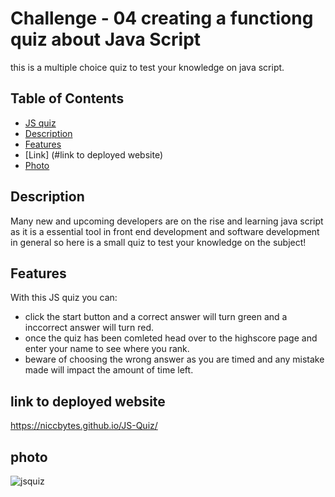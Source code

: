
# Challenge - 04 creating a functiong quiz about Java Script

this is a multiple choice quiz to test your knowledge on java script.
## Table of Contents

  - [JS quiz](#project-name)
  - [Description](#description)
  - [Features](#features)
  - [Link] (#link to deployed website)
  - [Photo](#photo)
 
  

## Description

Many new and upcoming developers are on the rise and learning java script as it is a essential tool in front end development and software development in general so here is a small quiz to test your knowledge on the subject!

## Features 
With this JS quiz you can:
- click the start button and a correct answer will turn green and a inccorrect answer will turn red.
- once the quiz has been comleted head over to the highscore page and enter your name to see where you rank.
- beware of choosing the wrong answer as you are timed and any mistake made will impact the amount of time left.

## link to deployed website
https://niccbytes.github.io/JS-Quiz/

## photo
![jsquiz](https://github.com/niccbytes/JS-Quiz/assets/140906373/78709c15-5d70-409f-9387-667bf0f3239a)


